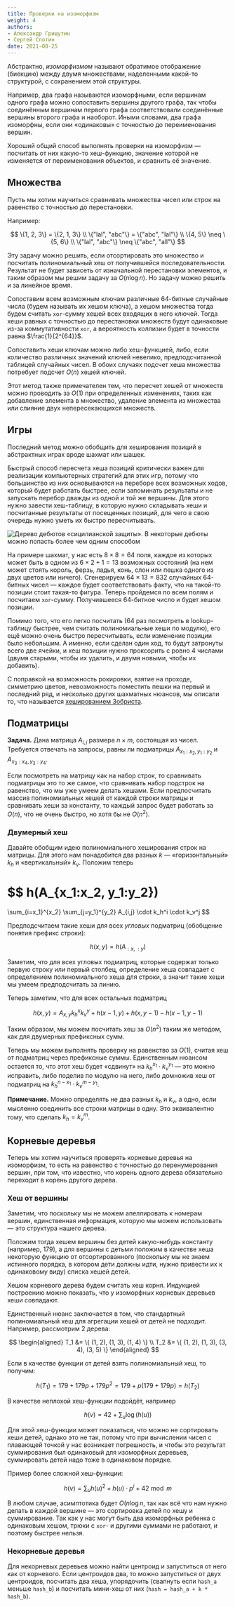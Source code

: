 ```yaml
---
title: Проверки на изоморфизм
weight: 4
authors:
- Александр Гришутин
- Сергей Слотин
date: 2021-08-25
---
```


Абстрактно, *изоморфизмом* называют обратимое отображение (биекцию) между двумя множествами, наделенными какой-то структурой, с сохранением этой структуры.

Например, два графа называются изоморфными, если вершинам одного графа можно сопоставить вершины другого графа, так чтобы соединённым вершинам первого графа соответствовали соединённые вершины второго графа и наоборот. Иными словами, два графа изоморфны, если они «одинаковы» с точностью до переименования вершин.

Хороший общий способ выполнять проверки на изоморфизм — посчитать от них какую-то хеш-функцию, значение которой не изменяется от переименования объектов, и сравнить её значение.

## Множества

Пусть мы хотим научиться сравнивать множества чисел или строк на равенство с
точностью до перестановки.

Например:

$$
   \{1, 2, 3\} = \{2, 1, 3\}
\\ \{"lal", "abc"\} = \{"abc", "lal"\}
\\ \{4, 5\} \neq \{5, 6\}
\\ \{"lal", "abc"\} \neq \{"abc", "all"\}
$$

Эту задачу можно решить, если отсортировать это множество и посчитать полиномиальный хеш от получившейся последовательности. Результат не будет зависеть от изначальной перестановки элементов, и таким образом мы решим задачу за $O(n \log n)$. Но задачу можно решить и за линейное время.

Сопоставим всем возможным ключам различные 64-битные случайные числа (будем называть их хешом ключа), а хешом множества тогда будем считать `xor`-сумму хешей всех входящих в него ключей. Тогда хеши равных с точностью до перестановки множеств будут одинаковые из-за коммутативности `xor`, а вероятность коллизии будет в точности равна $\frac{1}{2^{64}}$.

Сопоставить хеши ключам можно либо хеш-функцией, либо, если количество различных значений ключей невелико, предподсчитанной таблицей случайных чисел. В обоих случаях подсчет хеша множества потребует подсчет $O(n)$ хешей ключей.

Этот метод также примечателен тем, что пересчет хешей от множеств можно проводить за $O(1)$ при определенных изменениях, таких как добавление элемента в множество, удаление элемента из множества или слияние двух непересекающихся множеств.

## Игры

Последний метод можно обобщить для хеширования позиций в абстрактных играх вроде шахмат или шашек.

Быстрый способ пересчета хеша позиций критически важен для реализации компьютерных стратегий для этих игр, потому что большинство из них основываются на переборе всех возможных ходов, который будет работать быстрее, если запоминать результаты и не запускать перебор дважды из одной и той же вершины. Для этого нужно завести хеш-таблицу, в которую нужно складывать хеши и посчитанные результаты от посещенных позиций, для чего в свою очередь нужно уметь их быстро пересчитывать.

![Дерево дебютов «сицилианской защиты». В некоторые дебюты можно попасть более чем одним способом](/api/algorithm/img/sicilian.png)

На примере шахмат, у нас есть $8 \times 8 = 64$ поля, каждое из которых может быть в одном из $6 \times 2 + 1 = 13$ возможных состояний (на нем может стоять король, ферзь, ладья, конь, слон или пешка одного из двух цветов или ничего). Сгенерируем $64 \times 13 = 832$ случайных 64-битных чисел — каждое будет соответствовать факту, что на такой-то позиции стоит такая-то фигура. Теперь пройдемся по всем полям и посчитаем `xor`-сумму. Получившееся 64-битное число и будет хешом позиции.

Помимо того, что его легко посчитать (64 раз посмотреть в lookup-таблицу быстрее, чем считать полиномиальные хеши по модулю), его ещё можно очень быстро пересчитывать, если изменение позиции было небольшим. А именно, если сделан один ход, то будут затронуты всего две ячейки, и хеш позиции нужно проксорить с ровно 4 числами (двумя старыми, чтобы их удалить, и двумя новыми, чтобы их добавить).

С поправкой на возможность рокировки, взятие на проходе, симметрию цветов, невозможность поместить пешки на первый и последний ряд, и несколько других шахматных нюансов, мы описали то, что называется [хешированием Зобриста](https://en.wikipedia.org/wiki/Zobrist_hashing).

## Подматрицы

**Задача.** Дана матрица $A_{i, j}$ размера $n \times m$, состоящая из чисел. Требуется отвечать на запросы, равны ли подматрицы $A_{x_1:x_2, y_1:y_2}$ и $A_{x_3:x_4, y_3:y_4}$.

Если посмотреть на матрицу как на набор строк, то сравнивать подматрицы это то же самое, что сравнивать набор подстрок на равенство, что мы уже умеем делать хешами. Если предпосчитать массив полиномиальных хешей от каждой строки матрицы и сравнивать хеши за константу, то каждый запрос будет работать за $O(n)$, что не очень быстро, но хотя бы не $O(n^2)$.

### Двумерный хеш

Давайте обобщим идею полиномиального хеширования строк на матрицы. Для этого нам понадобится два разных $k$ — «горизонтальный» $k_h$ и «вертикальный» $k_v$. Положим теперь

$$
h(A_{x_1:x_2, y_1:y_2})
=
\sum_{i=x_1}^{x_2}
\sum_{j=y_1}^{y_2}
A_{i,j} \cdot k_h^i \cdot k_v^j
$$

Предподсчитаем такие хеши для всех *угловых* подматриц (обобщение понятия префикс строки):

$$
h(x, y) = h(A_{:x, :y})
$$

Заметим, что для всех угловых подматриц, которые содержат только первую строку или первый столбец, определение хеша совпадает с определением полиномиального хеша для строки, а значит такие хеши мы умеем предподсчитать за линию.

Теперь заметим, что для всех остальных подматриц

$$
h(x, y) = A_{x, y} k_h^x k_v^y + h(x - 1, y) + h(x, y - 1) - h(x - 1, y - 1)
$$

Таким образом, мы можем посчитать хеш за $O(n^2)$ таким же методом, как для двумерных префиксных сумм.

Теперь мы можем выполнять проверку на равенство за $O(1)$, считая хеш от подматриц через префиксные суммы. Единственным нюансом остается то, что этот хеш будет «сдвинут» на $k_h^{x_1} \cdot k_v^{y_1}$ — это можно исправить, либо поделив по модулю на него, либо домножив хеш от подматриц на $k_h^{n-x_1} \cdot k_v^{m-y_1}$.

**Примечание.** Можно определять не два разных $k_h$ и $k_v$, а одно, если мысленно соединить все строки матрицы в одну. Это эквивалентно тому, что сделать $k_h = k_v^m$.

## Корневые деревья

Теперь мы хотим научиться проверять корневые деревья на изоморфизм, то есть на равенство с точностью до перенумерования вершин, при том, что известно, что корень одного дерева обязательно переходит в корень другого дерева.

### Хеш от вершины

Заметим, что поскольку мы не можем апеллировать к номерам вершин, единственная информация, которую мы можем использовать — это структура нашего дерева.

Положим тогда хешем вершины без детей какую-нибудь константу (например, 179), а для вершины с детьми положим в качестве хеша некоторую функцию от отсортированного (поскольку мы не знаем истинного порядка, в котором дети должны идти, нужно привести их к одинаковому виду) списка хешей детей.

Хешом корневого дерева будем считать хеш корня. Индукцией построению можно показать, что у изоморфных корневых деревьев хеши совпадают.

Единственный нюанс заключается в том, что стандартный полиномиальный хеш для агрегации хешей от детей не подходит. Например, рассмотрим 2 дерева:

$$
\begin{aligned}
   T_1 &= \{ (1, 2), (1, 3), (1, 4) \}
\\ T_2 &= \{ (1, 2), (1, 3), (3, 4), (3, 5) \}
\end{aligned}
$$

Если в качестве функции от детей взять полиномиальный хеш, то получим:

$$
h(T_1) = 179 + 179p + 179p^2 = 179 + p(179 + 179p) = h(T_2)
$$

В качестве неплохой хеш-функции подойдёт, например

$$
h(v) = 42 + \sum_u \log(h(u))
$$

Для этой хеш-функции может показаться, что можно не сортировать хеши детей, однако это не так, потому что при вычислении чисел с плавающей точкой у нас возникает погрешность, и чтобы это результат суммирования был одинаковый для изоморфных деревьев, суммировать детей надо тоже в одинаковом порядке.

Пример более сложной хеш-функции:

$$
h(v) = \sum_u h(u)^2 + h(u) \cdot p^i + 42 \bmod m $$

В любом случае, асимптотика будет $O(n \log n$, так как всё что нам нужно делать в каждой вершине — это сортировка детей по хешу и суммирование. Так как у нас могут быть два изоморфных ребенка с одинаковым хешом, трюки с `xor`- и другими суммами не работают, и поэтому быстрее нельзя.

### Некорневые деревья

Для некорневых деревьев можно найти центроид и запуститься от него как от корневого. Если центроидов два, то можно запуститься от двух центроидов, посчитать два хеша, упорядочить (свапнуть если `hash_a` меньше `hash_b`) и посчитать мини-хеш от них (`hash = hash_a + k * hash_b`).
